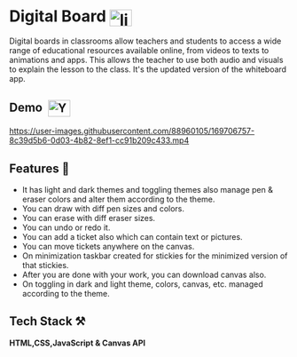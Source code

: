 # Digital Board <a href="https://digitalboard.netlify.app" target="_blank"><img align="center" src="../../../../../Readme/Icons/icons8-external-link-64.png" alt="live link" height="30" width="40" /></a>

Digital boards in classrooms allow teachers and students to access a wide range of educational resources available online, from videos to texts to animations and apps. This allows the teacher to use both audio and visuals to explain the lesson to the class.
It's the updated version of the whiteboard app.

## Demo &nbsp;<a href="https://youtu.be/Jc1Nv6Klbw4" target="_blank"><img align="center" src="https://raw.githubusercontent.com/rahuldkjain/github-profile-readme-generator/master/src/images/icons/Social/youtube.svg" alt="Youtube" height="30" width="40" /></a>


https://user-images.githubusercontent.com/88960105/169706757-8c39d5b6-0d03-4b82-8ef1-cc91b209c433.mp4


## Features 📝

- It has light and dark themes and toggling themes also manage pen & eraser colors and alter them according to the theme. 
- You can draw with diff pen sizes and colors. 
- You can erase with diff eraser sizes. 
- You can undo or redo it. 
- You can add a ticket also which can contain text or pictures. 
- You can move tickets anywhere on the canvas. 
- On minimization taskbar created for stickies for the minimized version of that stickies. 
- After you are done with your work, you can download canvas also. 
- On toggling in dark and light theme, colors, canvas, etc. managed according to the theme.

## Tech Stack ⚒

**HTML,CSS,JavaScript & Canvas API**
